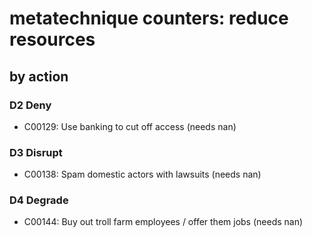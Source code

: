 # metatechnique counters: reduce resources

## by action


### D2 Deny
* C00129: Use banking to cut off access  (needs nan)

### D3 Disrupt
* C00138: Spam domestic actors with lawsuits (needs nan)

### D4 Degrade
* C00144: Buy out troll farm employees / offer them jobs (needs nan)
